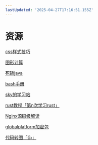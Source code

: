 ```yaml
---
lastUpdated: '2025-04-27T17:16:51.155Z'
---
```


<h1>资源</h1>


[css样式技巧](https://css-tricks.com/)

[图形计算](https://www.desmos.com/calculator?lang=zh-CN)

[死磕java](https://www.skjava.com/sike-java)

[bash手册](https://chegva.com/ueditor/php/upload/file/20180103/1514968607814189.pdf)

[sky的学习站](http://www.skywj.com/portal.php)

[rust教程「第n次学习rust」](https://kaisery.github.io/trpl-zh-cn/)

[Nginx源码级解读](https://www.kancloud.cn/digest/understandingnginx/202587)

[globalplatform加密包](https://pinpasjc.win.tue.nl/docs/apis/gp211/org/globalplatform/)

[代码转图「👍」](https://carbon.now.sh)

[]()

[]()

[]()

[]()
